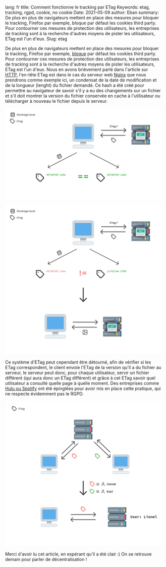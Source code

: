 lang: fr
title: Comment fonctionne le tracking par ETag
Keywords: etag, tracking, rgpd, cookie, no cookie
Date: 2021-05-09
author: Eban
summary: De plus en plus de navigateurs mettent en place des mesures pour bloquer le tracking, Firefox par exemple, bloque par défaut les cookies third party. Pour contourner ces mesures de protection des utilisateurs, les entreprises de tracking sont à la recherche d'autres moyens de pister les utilisateurs, ETag est l'un d'eux.
Slug: etag

De plus en plus de navigateurs mettent en place des mesures pour bloquer le tracking, Firefox par exemple, [bloque](https://blog.mozilla.org/blog/2019/09/03/todays-firefox-blocks-third-party-tracking-cookies-and-cryptomining-by-default/) par défaut les cookies third party. Pour contourner ces mesures de protection des utilisateurs, les entreprises de tracking sont à la recherche d'autres moyens de pister les utilisateurs, ETag est l'un d'eux. Nous en avons brièvement parlé dans l'article sur [HTTP](https://ilearned.eu/http.html), l'en-tête ETag est dans le cas du serveur web [Nginx](https://www.nginx.com/) que nous prendrons comme exemple ici, un condensat de la date de modification et de la longueur (lenght) du fichier demandé. Ce hash a été créé pour permettre au navigateur de savoir s'il y a eu des changements sur un fichier et s'il doit montrer la version du fichier conservée en cache à l'utilisateur ou télécharger à nouveau le fichier depuis le serveur.

![Schéma décrivant le fonctionnement de base des ETags](/static/img/etag/etag_fonctionnement_base.webp)

![Schéma décrivant le fonctionnement des ETags, lorsque ceux du client et du serveur ne correspondent pas](/static/img/etag/etag_not_same.webp)

Ce système d'ETag peut cependant être détourné, afin de vérifier si les ETag correspondent, le client envoie l'ETag de la version qu'il a du fichier au serveur, le serveur peut donc, pour chaque utilisateur, servir un fichier différent (qui aura donc un ETag différent) et grâce à cet ETag savoir quel utilisateur a consulté quelle page à quelle moment. Des entreprises comme [Hulu ou Spotify](https://www.extremetech.com/internet/91966-aol-spotify-gigaom-etsy-kissmetrics-sued-over-undeletable-tracking-cookies) ont été épinglées pour avoir mis en place cette pratique, qui ne respecte évidemment pas le RGPD. 

![Schéma décrivant le fonctionnement du tracking via ETag](/static/img/etag/etag_based_tracking.webp)

Merci d'avoir lu cet article, en espérant qu'il a été clair :) On se retrouve demain pour parler de décentralisation !
